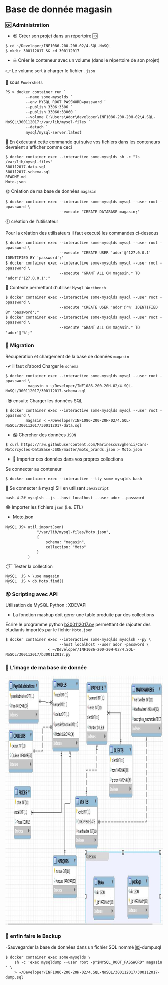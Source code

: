 
# Base de donnée magasin

### 🆗 Administration

- 😍 Créer son projet dans un répertoire :id:

```
$ cd ~/Developer/INF1086-200-20H-02/4.SQL-NoSQL
$ mkdir 300112017 && cd 300112017
```


- ☠ Créer le conteneur avec un volume (dans le répertoire de son projet)


👉 Le volume sert à charger le fichier `.json`

🎅 sous `Powershell`

```
PS > docker container run `
         --name some-mysqlds `
         --env MYSQL_ROOT_PASSWORD=password `
         --publish 3306:3306 `
         --publish 33060:33060 `
         --volume C:\Users\Ador\developer\INF1086-200-20H-02\4.SQL-NoSQL\300112017:/var/lib/mysql-files `
         --detach `
         mysql/mysql-server:latest
```

🚗 En éxécutant cette commande qui suive vos fichiers dans les conteneurs devraient s'afficher comme ceci

```
$ docker container exec --interactive some-mysqlds sh -c "ls /var/lib/mysql-files"
300112017-data.sql
300112017-schema.sql
README.md
Moto.json
```



🌞 Création de ma base de données `magasin`

```
$ docker container exec --interactive some-mysqlds mysql --user root -ppassword \
                        --execute "CREATE DATABASE magasin;"
```

 🕕 création de l'utilisateur
 
 Pour la création des utilisateurs il faut executé les commandes ci-dessous

```
$ docker container exec --interactive some-mysqlds mysql --user root -ppassword \
                        --execute "CREATE USER 'ador'@'127.0.0.1' IDENTIFIED BY 'password';"
$ docker container exec --interactive some-mysqlds mysql --user root -ppassword \
                        --execute "GRANT ALL ON magasin.* TO 'ador'@'127.0.0.1';"
```

🔺 Contexte permettant d'utiliser `Mysql Workbench` 


```
$ docker container exec --interactive some-mysqlds mysql --user root -ppassword \
                        --execute "CREATE USER 'ador'@'%' IDENTIFIED BY 'password';"
$ docker container exec --interactive some-mysqlds mysql --user root -ppassword \
                        --execute "GRANT ALL ON magasin.* TO 'ador'@'%';"
```

### 💨 Migration

Récupération et chargement de la base de données `magasin`
 
-✔ il faut d'abord Charger le `schema`

```
$ docker container exec --interactive some-mysqlds mysql --user root -ppassword \
          magasin < ~/Developer/INF1086-200-20H-02/4.SQL-NoSQL/300112017/300112017-schema.sql
```

-😎 ensuite  Charger les données SQL

```
$ docker container exec --interactive some-mysqlds mysql --user root -ppassword \
         magasin < ~/Developer/INF1086-200-20H-02/4.SQL-NoSQL/300112017/300112017-data.sql
```

- 😱 Chercher des données `JSON`

```
$ curl https://raw.githubusercontent.com/MarinescuEvghenii/Cars-Motorcycles-DataBase-JSON/master/moto_brands.json > Moto.json
```

- 👣 Importer ces données dans vos propres collections

Se connecter au conteneur

```
$ docker container exec --interactive --tty some-mysqlds bash
```
👅 Se connecter à mysql SH en utilisant `JavaScript`

```
bash-4.2# mysqlsh --js --host localhost --user ador --password
```
😂 Importer les fichiers `json` (i.e. ETL)

* Moto.json

```
MySQL JS> util.importJson(
              "/var/lib/mysql-files/Moto.json", 
              {
                  schema: "magasin", 
                  collection: "Moto"
              }
          )
```

😴 Tester la collection

```
MySQL  JS > \use magasin
MySQL  JS > db.Moto.find()
```
### 😡 Scripting avec API

Utilisation de MySQL Python : XDEVAPI 

- La fonction mashup doit gérer une table produite par des collections

Écrire le programme python [b300112017.py](b300112017.py) permettant de rajouter des étudiants importés par le fichier `Moto.json`

```
$ docker container exec --interactive some-mysqlds mysqlsh --py \
                        --host localhost --user ador -password \
                   < ~/Developer/INF1086-200-20H-02/4.SQL-NoSQL/300112017/b300112017.py
```

### 🤬 L'image de ma base de donnée

<img src="magasin.JPG" witdth=920 height=791 ></img>


### 👺 enfin faire le Backup

-Sauvegarder la base de données dans un fichier SQL nommé 🆔-dump.sql
 
```
$ docker container exec some-mysqlds \
    sh -c 'exec mysqldump --user root -p"$MYSQL_ROOT_PASSWORD" magasin ' \
    > ~/Developer/INF1086-200-20H-02/4.SQL-NoSQL/300112017/300112017-dump.sql
```
